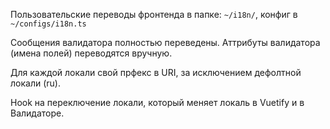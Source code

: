 Пользовательские переводы фронтенда в папке: `~/i18n/`, конфиг в `~/configs/i18n.ts`

Сообщения валидатора полностью переведены. Аттрибуты валидатора (имена полей) переводятся вручную.

Для каждой локали свой прфекс в URI, за исключением дефолтной локали (ru).

Hook на переключение локали, который меняет локаль в Vuetify и в Валидаторе.
